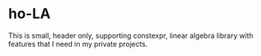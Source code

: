 # ho-LA

This is small, header only, supporting constexpr, linear algebra library with features that I need in my private projects.
